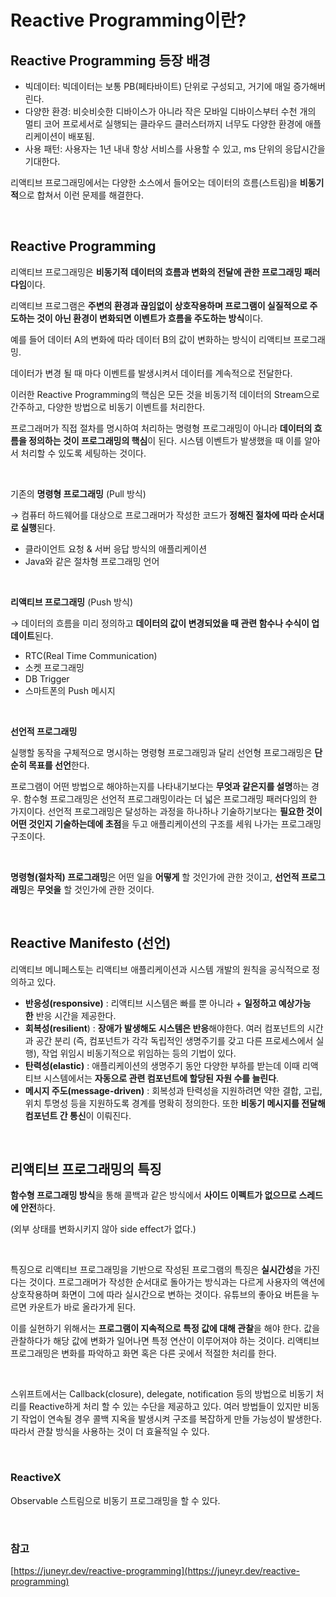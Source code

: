 # Reactive Programming이란?

## Reactive Programming 등장 배경

- 빅데이터: 빅데이터는 보통 PB(페타바이트) 단위로 구성되고, 거기에 매일 증가해버린다.
- 다양한 환경: 비슷비슷한 디바이스가 아니라 작은 모바일 디바이스부터 수천 개의 멀티 코어 프로세서로 실행되는 클라우드 클러스터까지 너무도 다양한 환경에 애플리케이션이 배포됨.
- 사용 패턴: 사용자는 1년 내내 항상 서비스를 사용할 수 있고, ms 단위의 응답시간을 기대한다.

리액티브 프로그래밍에서는 다양한 소스에서 들어오는 데이터의 흐름(스트림)을 **비동기적**으로 합쳐서 이런 문제를 해결한다.

<br />

## Reactive Programming

리액티브 프로그래밍은 **비동기적** **데이터의 흐름과 변화의 전달에 관한 프로그래밍 패러다임**이다. 

리액티브 프로그램은 **주변의 환경과 끊임없이 상호작용하며 프로그램이 실질적으로 주도하는 것이 아닌 환경이 변화되면 이벤트가 흐름을 주도하는 방식**이다.
<br />

예를 들어 데이터 A의 변화에 따라 데이터 B의 값이 변화하는 방식이 리액티브 프로그래밍. 

데이터가 변경 될 때 마다 이벤트를 발생시켜서 데이터를 계속적으로 전달한다.
<br />

이러한 Reactive Programming의 핵심은 모든 것을 비동기적 데이터의 Stream으로 간주하고, 다양한 방법으로 비동기 이벤트를 처리한다.

프로그래머가 직접 절차를 명시하여 처리하는 명령형 프로그래밍이 아니라 **데이터의 흐름을 정의하는 것이 프로그래밍의 핵심**이 된다. 시스템 이벤트가 발생했을 때 이를 알아서 처리할 수 있도록 세팅하는 것이다.

<br />

기존의 **명령형 프로그래밍** (Pull 방식)

→ 컴퓨터 하드웨어를 대상으로 프로그래머가 작성한 코드가 **정해진 절차에 따라 순서대로 실행**된다.

- 클라이언트 요청 & 서버 응답 방식의 애플리케이션
- Java와 같은 절차형 프로그래밍 언어

<br />

**리액티브 프로그래밍** (Push 방식)

→ 데이터의 흐름을 미리 정의하고 **데이터의 값이 변경되었을 때 관련 함수나 수식이 업데이트**된다.

- RTC(Real Time Communication)
- 소켓 프로그래밍
- DB Trigger
- 스마트폰의 Push 메시지

<br />

**선언적 프로그래밍**

실행할 동작을 구체적으로 명시하는 명령형 프로그래밍과 달리 선언형 프로그래밍은 **단순히 목표를 선언**한다.

프로그램이 어떤 방법으로 해야하는지를 나타내기보다는 **무엇과 같은지를 설명**하는 경우. 함수형 프로그래밍은 선언적 프로그래밍이라는 더 넓은 프로그래밍 패러다임의 한 가지이다. 선언적 프로그래밍은 달성하는 과정을 하나하나 기술하기보다는 **필요한 것이 어떤 것인지 기술하는데에 초점**을 두고 애플리케이션의 구조를 세워 나가는 프로그래밍 구조이다.

<br />

**명령형(절차적) 프로그래밍**은 어떤 일을 **어떻게** 할 것인가에 관한 것이고, **선언적 프로그래밍**은 **무엇을** 할 것인가에 관한 것이다.

<br />

## Reactive Manifesto (선언)

리액티브 메니페스토는 리액티브 애플리케이션과 시스템 개발의 원칙을 공식적으로 정의하고 있다.

- **반응성(responsive)** : 리액티브 시스템은 빠를 뿐 아니라 + **일정하고 예상가능한** 반응 시간을 제공한다.
- **회복성(resilient**) : **장애가 발생해도 시스템은 반응**해야한다. 여러 컴포넌트의 시간과 공간 분리 (즉, 컴포넌트가 각각 독립적인 생명주기를 갖고 다른 프로세스에서 실행), 작업 위임시 비동기적으로 위임하는 등의 기법이 있다.
- **탄력성(elastic)** : 애플리케이션의 생명주기 동안 다양한 부하를 받는데 이때 리액티브 시스템에서는 **자동으로 관련 컴포넌트에 할당된 자원 수를 늘린다**.
- **메시지 주도(message-driven)** : 회복성과 탄력성을 지원하려면 약한 결합, 고립, 위치 투명성 등을 지원하도록 경계를 명확히 정의한다. 또한 **비동기 메시지를 전달해 컴포넌트 간 통신**이 이뤄진다.

<br />

## 리액티브 프로그래밍의 특징

**함수형 프로그래밍 방식**을 통해 콜백과 같은 방식에서 **사이드 이펙트가 없으므로 스레드에 안전**하다. 

(외부 상태를 변화시키지 않아 side effect가 없다.)

<br />

특징으로 리액티브 프로그래밍을 기반으로 작성된 프로그램의 특징은 **실시간성**을 가진다는 것이다. 프로그래머가 작성한 순서대로 돌아가는 방식과는 다르게 사용자의 액션에 상호작용하며 화면이 그에 따라 실시간으로 변하는 것이다. 유튜브의 좋아요 버튼을 누르면 카운트가 바로 올라가게 된다.

이를 실현하기 위해서는 **프로그램이 지속적으로 특정 값에 대해 관찰**을 해야 한다. 값을 관찰하다가 해당 값에 변화가 일어나면 특정 연산이 이루어져야 하는 것이다. 리액티브 프로그래밍은 변화를 파악하고 화면 혹은 다른 곳에서 적절한 처리를 한다.

<br />

스위프트에서는 Callback(closure), delegate, notification 등의 방법으로 비동기 처리를 Reactive하게 처리 할 수 있는 수단을 제공하고 있다. 여러 방법들이 있지만 비동기 작업이 연속될 경우 콜백 지옥을 발생시켜 구조를 복잡하게 만들 가능성이 발생한다. 따라서 관찰 방식을 사용하는 것이 더 효율적일 수 있다.

<br />

### ReactiveX

Observable 스트림으로 비동기 프로그래밍을 할 수 있다.

<br />

### 참고

[https://juneyr.dev/reactive-programming](https://juneyr.dev/reactive-programming)
